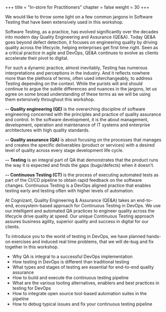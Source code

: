+++
title = "In-store for Practitioners"
chapter = false
weight = 30
+++

We would like to throw some light on a few common jargons in Software Testing that have been extensively used in this workshop. 
 
Software Testing, as a practice, has evolved significantly over the decades into modern day Quality Engineering and Assurance (QE&A). Today QE&A goes beyond defect detection, it focuses on engineering quality by driving quality across the lifecycle, helping enterprises get first time right. Seen as a critical practice in agile and DevOps, QE&A continues to evolve as clients accelerate their pivot to digital.  

For such a dynamic practice, almost inevitably, Testing has numerous interpretations and perceptions in the industry. And it reflects nowhere more than the plethora of terms, often used interchangeably, to address Testing depending on the context. While the purists will and should continue to argue the subtle differences and nuances in the jargons, let us agree on some broad understanding of these terms as we will be using them extensively throughout this workshop. 

**-- Quality engineering (QE)** is the overarching discipline of software engineering concerned with the principles and practice of quality assurance and control. In the software development, it is the about management, development, operation and maintenance of IT systems and enterprise architectures with high quality standards. 

**-- Quality assurance (QA)** is about focusing on the processes that manages and creates the specific deliverables (product or services) with a desired level of quality across every stage development life cycle. 

**-- Testing** is an integral part of QA that demonstrates that the product runs the way it is expected and finds the gaps (bugs/defects) when it doesn’t. 

**-- Continuous Testing (CT)** is the process of executing automated tests as part of the CI/CD pipeline to obtain rapid feedback on the software changes. Continuous Testing is a DevOps aligned practice that enables testing early and testing often with higher levels of automation.  

At Cognizant, Quality Engineering & Assurance (QE&A) takes an end-to-end, ecosystem-based approach for Continuous Testing in DevOps. We use our intelligent and automated QA practices to engineer quality across the lifecycle drive quality at speed. Our unique Continuous Testing approach assures business agility, superior quality and success in digital for our clients. 


To introduce you to the world of testing in DevOps, we have planned hands-on exercises and induced real time problems, that we will de-bug and fix together in this workshop. 

- Why QA is integral to a successful DevOps implementation
- How testing in DevOps is different than traditional testing
- What types and stages of testing are essential for end-to-end quality assurance
- How to build and execute the continuous testing pipeline
- What are the various tooling alternatives, enablers and best practices in testing for DevOps
- How to integrate open source tool-based automation suites in the pipeline
- How to debug typical issues and fix your continuous testing pipeline




